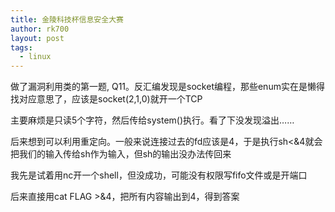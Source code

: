 ```yaml
---
title: 金陵科技杯信息安全大赛
author: rk700
layout: post
tags:
  - linux
---
```

做了漏洞利用类的第一题, Q11。反汇编发现是socket编程，那些enum实在是懒得找对应意思了，应该是socket(2,1,0)就开一个TCP

主要麻烦是只读5个字符，然后传给system()执行。看了下没发现溢出……

后来想到可以利用重定向。一般来说连接过去的fd应该是4，于是执行sh<&4就会把我们的输入传给sh作为输入，但sh的输出没办法传回来

我先是试着用nc开一个shell，但没成功，可能没有权限写fifo文件或是开端口

后来直接用cat FLAG >&4，把所有内容输出到4，得到答案